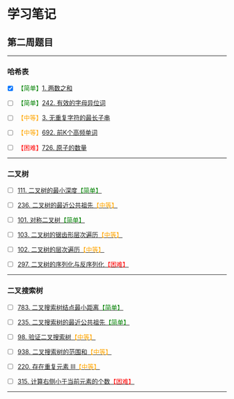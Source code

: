 # 学习笔记

## 第二周题目
---
### 哈希表
* [x] <font color="green">【简单】</font>[1. 两数之和 ](https://leetcode-cn.com/problems/two-sum/)

* [ ] <font color=green>【简单】</font>[242. 有效的字母异位词](https://leetcode-cn.com/problems/valid-anagram/)

* [ ] <font color=orange>【中等】</font>[3. 无重复字符的最长子串](https://leetcode-cn.com/problems/longest-substring-without-repeating-characters)

* [ ] <font color=orange>【中等】</font>[692. 前K个高频单词](https://leetcode-cn.com/problems/top-k-frequent-words)

* [ ] <font color=red>【困难】</font>[726. 原子的数量](https://leetcode-cn.com/problems/number-of-atoms/)

---

### 二叉树
* [ ] [111. 二叉树的最小深度<font color=green>【简单】</font>](https://leetcode-cn.com/problems/minimum-depth-of-binary-tree/)

* [ ] [236. 二叉树的最近公共祖先<font color=orange>【中等】</font>](https://leetcode-cn.com/problems/lowest-common-ancestor-of-a-binary-tree/)

* [ ] [101. 对称二叉树<font color=green>【简单】</font>](https://leetcode-cn.com/problems/symmetric-tree/)

* [ ] [103. 二叉树的锯齿形层次遍历<font color=orange>【中等】</font>](https://leetcode-cn.com/problems/binary-tree-zigzag-level-order-traversal/)

* [ ] [102. 二叉树的层次遍历<font color=orange>【中等】</font>](https://leetcode-cn.com/problems/binary-tree-level-order-traversal/)

* [ ] [297. 二叉树的序列化与反序列化<font color=red>【困难】</font>](https://leetcode-cn.com/problems/serialize-and-deserialize-binary-tree/)


---

### 二叉搜索树
* [ ] [783. 二叉搜索树结点最小距离<font color=green>【简单】</font>](https://leetcode-cn.com/problems/minimum-distance-between-bst-nodes/)

* [ ] [235. 二叉搜索树的最近公共祖先<font color=green>【简单】</font>](https://leetcode-cn.com/problems/lowest-common-ancestor-of-a-binary-search-tree/)

* [ ] [98. 验证二叉搜索树<font color=orange>【中等】</font>](https://leetcode-cn.com/problems/validate-binary-search-tree/)

* [ ] [938. 二叉搜索树的范围和<font color=orange>【中等】</font>](https://leetcode-cn.com/problems/range-sum-of-bst/)

* [ ] [220. 存在重复元素 III<font color=orange>【中等】</font>](https://leetcode-cn.com/problems/contains-duplicate-iii/)

* [ ] [315. 计算右侧小于当前元素的个数<font color=red>【困难】</font>](https://leetcode-cn.com/problems/count-of-smaller-numbers-after-self/)


---